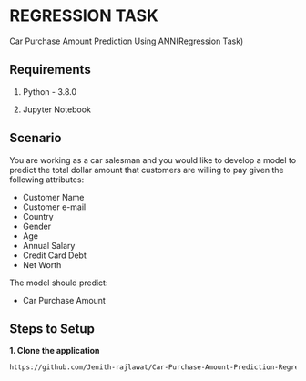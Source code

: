 # REGRESSION TASK

Car Purchase Amount Prediction Using ANN(Regression Task)

## Requirements

1. Python - 3.8.0

2. Jupyter Notebook

## Scenario
You are working as a car salesman and you would like to develop a model to predict the total dollar amount that customers are willing to pay given the following attributes:
 - Customer Name
 - Customer e-mail
 - Country
 - Gender
 - Age
 - Annual Salary 
 - Credit Card Debt 
 - Net Worth 

The model should predict: 
 - Car Purchase Amount 


## Steps to Setup

**1. Clone the application**

```bash
https://github.com/Jenith-rajlawat/Car-Purchase-Amount-Prediction-Regression-Task.git
```


